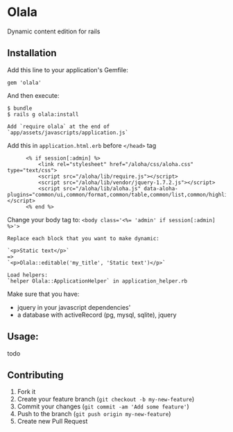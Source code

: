 # Olala

Dynamic content edition for rails

## Installation

Add this line to your application's Gemfile:

    gem 'olala'

And then execute:

    $ bundle
    $ rails g olala:install

    Add `require olala` at the end of `app/assets/javascripts/application.js`

   Add this in `application.html.erb` before `</head>` tag

```
      <% if session[:admin] %>
          <link rel="stylesheet" href="/aloha/css/aloha.css" type="text/css">
          <script src="/aloha/lib/require.js"></script>
          <script src="/aloha/lib/vendor/jquery-1.7.2.js"></script>
          <script src="/aloha/lib/aloha.js" data-aloha-plugins="common/ui,common/format,common/table,common/list,common/highlighteditables,common/link,common/image,common/block,common/undo"></script>
      <% end %>
```

   Change your body tag to: `<body class='<%= 'admin' if session[:admin] %>'>`

    Replace each block that you want to make dynamic:

    `<p>Static text</p>`
    =>
    `<p>Olala::editable('my_title', 'Static text')</p>`

    Load helpers:
    `helper Olala::ApplicationHelper` in application_helper.rb

Make sure that you have:

 - jquery in your javascript dependencies'
 - a database with activeRecord (pg, mysql, sqlite), jquery

## Usage:

todo

## Contributing

1. Fork it
2. Create your feature branch (`git checkout -b my-new-feature`)
3. Commit your changes (`git commit -am 'Add some feature'`)
4. Push to the branch (`git push origin my-new-feature`)
5. Create new Pull Request
